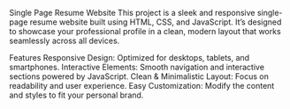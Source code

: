 Single Page Resume Website
This project is a sleek and responsive single-page resume website built using HTML, CSS, and JavaScript. It’s designed to showcase your professional profile in a clean, modern layout that works seamlessly across all devices.

Features
Responsive Design: Optimized for desktops, tablets, and smartphones.
Interactive Elements: Smooth navigation and interactive sections powered by JavaScript.
Clean & Minimalistic Layout: Focus on readability and user experience.
Easy Customization: Modify the content and styles to fit your personal brand.
